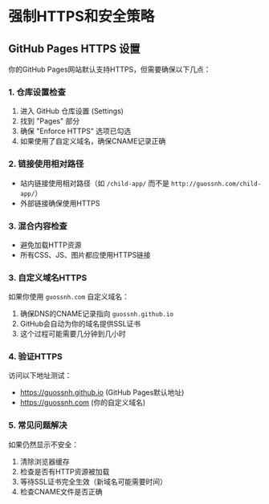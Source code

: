 # 强制HTTPS和安全策略

## GitHub Pages HTTPS 设置

你的GitHub Pages网站默认支持HTTPS，但需要确保以下几点：

### 1. 仓库设置检查
1. 进入 GitHub 仓库设置 (Settings)
2. 找到 "Pages" 部分
3. 确保 "Enforce HTTPS" 选项已勾选
4. 如果使用了自定义域名，确保CNAME记录正确

### 2. 链接使用相对路径
- 站内链接使用相对路径（如 `/child-app/` 而不是 `http://guossnh.com/child-app/`）
- 外部链接确保使用HTTPS

### 3. 混合内容检查
- 避免加载HTTP资源
- 所有CSS、JS、图片都应使用HTTPS链接

### 3. 自定义域名HTTPS
如果你使用 `guossnh.com` 自定义域名：
1. 确保DNS的CNAME记录指向 `guossnh.github.io`
2. GitHub会自动为你的域名提供SSL证书
3. 这个过程可能需要几分钟到几小时

### 4. 验证HTTPS
访问以下地址测试：
- https://guossnh.github.io (GitHub Pages默认地址)
- https://guossnh.com (你的自定义域名)

### 5. 常见问题解决
如果仍然显示不安全：
1. 清除浏览器缓存
2. 检查是否有HTTP资源被加载
3. 等待SSL证书完全生效（新域名可能需要时间）
4. 检查CNAME文件是否正确